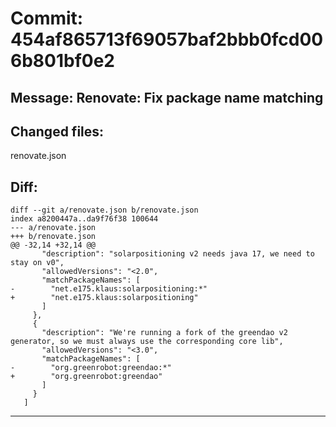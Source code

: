 # Commit: 454af865713f69057baf2bbb0fcd006b801bf0e2
## Message: Renovate: Fix package name matching
## Changed files:
renovate.json

## Diff:
```
diff --git a/renovate.json b/renovate.json
index a8200447a..da9f76f38 100644
--- a/renovate.json
+++ b/renovate.json
@@ -32,14 +32,14 @@
       "description": "solarpositioning v2 needs java 17, we need to stay on v0",
       "allowedVersions": "<2.0",
       "matchPackageNames": [
-        "net.e175.klaus:solarpositioning:*"
+        "net.e175.klaus:solarpositioning"
       ]
     },
     {
       "description": "We're running a fork of the greendao v2 generator, so we must always use the corresponding core lib",
       "allowedVersions": "<3.0",
       "matchPackageNames": [
-        "org.greenrobot:greendao:*"
+        "org.greenrobot:greendao"
       ]
     }
   ]
```
-----------------------------------
